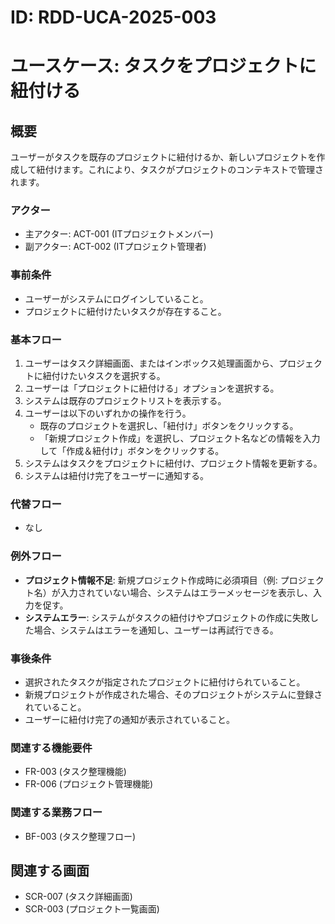 # ID: RDD-UCA-2025-003

# ユースケース: タスクをプロジェクトに紐付ける

## 概要

ユーザーがタスクを既存のプロジェクトに紐付けるか、新しいプロジェクトを作成して紐付けます。これにより、タスクがプロジェクトのコンテキストで管理されます。

### アクター

- 主アクター: ACT-001 (ITプロジェクトメンバー)
- 副アクター: ACT-002 (ITプロジェクト管理者)

### 事前条件

- ユーザーがシステムにログインしていること。
- プロジェクトに紐付けたいタスクが存在すること。

### 基本フロー

1. ユーザーはタスク詳細画面、またはインボックス処理画面から、プロジェクトに紐付けたいタスクを選択する。
1. ユーザーは「プロジェクトに紐付ける」オプションを選択する。
1. システムは既存のプロジェクトリストを表示する。
1. ユーザーは以下のいずれかの操作を行う。
   - 既存のプロジェクトを選択し、「紐付け」ボタンをクリックする。
   - 「新規プロジェクト作成」を選択し、プロジェクト名などの情報を入力して「作成＆紐付け」ボタンをクリックする。
1. システムはタスクをプロジェクトに紐付け、プロジェクト情報を更新する。
1. システムは紐付け完了をユーザーに通知する。

### 代替フロー

- なし

### 例外フロー

- **プロジェクト情報不足**: 新規プロジェクト作成時に必須項目（例: プロジェクト名）が入力されていない場合、システムはエラーメッセージを表示し、入力を促す。
- **システムエラー**: システムがタスクの紐付けやプロジェクトの作成に失敗した場合、システムはエラーを通知し、ユーザーは再試行できる。

### 事後条件

- 選択されたタスクが指定されたプロジェクトに紐付けられていること。
- 新規プロジェクトが作成された場合、そのプロジェクトがシステムに登録されていること。
- ユーザーに紐付け完了の通知が表示されていること。

### 関連する機能要件

- FR-003 (タスク整理機能)
- FR-006 (プロジェクト管理機能)

### 関連する業務フロー

- BF-003 (タスク整理フロー)

## 関連する画面

- SCR-007 (タスク詳細画面)
- SCR-003 (プロジェクト一覧画面)
